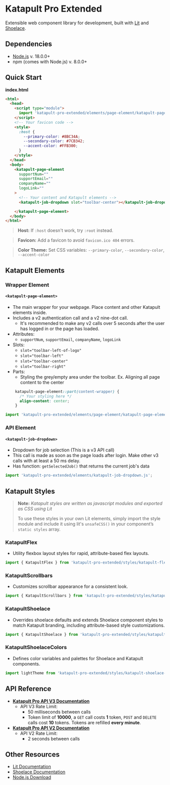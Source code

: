 # Katapult Pro Extended
Extensible web component library for development, built with [Lit](https://lit.dev/docs/) and [Shoelace](https://shoelace.style/).

## Dependencies
- [Node.js](https://nodejs.org/en/download) v. 18.0.0+
- npm (comes with Node.js) v. 8.0.0+

## Quick Start

**index.html**
```html
<html>
  <head>
    <script type="module">
      import 'katapult-pro-extended/elements/page-element/katapult-page-element.js';
    </script>
    <!-- Your favicon code -->
    <style>
      :host {
        --primary-color: #8BC34A;
        --secondary-color: #7CB342;
        --accent-color: #FFB300;
      }
    </style>
  </head>
  <body>
    <katapult-page-element
      supportNum=""
      supportEmail=""
      companyName=""
      logoLink=""
    >
      <!-- Your content and Katapult elements -->
      <katapult-job-dropdown slot="toolbar-center"></katapult-job-dropdown>

    </katapult-page-element>
  </body>
</html>
```
> **Host:** If `:host` doesn't work, try `:root` instead.

> **Favicon:** Add a favicon to avoid `favicon.ico 404` errors.

> **Color Theme:** Set CSS variables: `--primary-color`, `--secondary-color`, `--accent-color`

## Katapult Elements

### Wrapper Element
#### `<katapult-page-element>`
- The main wrapper for your webpage. Place content and other Katapult elements inside.
- Includes a v2 authentication call and a v2 nine-dot call.
  - It's recommended to make any v2 calls over 5 seconds after the user has logged in or the page has loaded.
- Attributes:
  - `supportNum`, `supportEmail`, `companyName`, `logoLink`
- Slots:
  - `slot="toolbar-left-of-logo"`
  - `slot="toolbar-left"`
  - `slot="toolbar-center"`
  - `slot="toolbar-right"`
- Parts: 
  - Styling the grey/empty area under the toolbar. Ex. Aligning all page content to the center
   ``` css
    katapult-page-element::part(content-wrapper) {
      /* Your styling here */
      align-content: center;
    }
  ```

```js
import 'katapult-pro-extended/elements/page-element/katapult-page-element.js';
```

### API Element
#### `<katapult-job-dropdown>`
- Dropdown for job selection (This is a v3 API call)
- This call is made as soon as the page loads after login. Make other v3 calls with at least a 50 ms delay.
- Has function: `getSelectedJob()` that returns the current job's data
```js
import 'katapult-pro-extended/elements/katapult-job-dropdown.js';
```

## Katapult Styles
> **Note:** *Katapult styles are written as javascript modules and exported as CSS using Lit*
>
> To use these styles in your own Lit elements, simply import the style module and include it using lit's `unsafeCSS()` in your component’s `static styles` array.

### KatapultFlex
- Utility flexbox layout styles for rapid, attribute-based flex layouts.
```js
import { KatapultFlex } from 'katapult-pro-extended/styles/katapult-flex.js';
```
### KatapultScrollbars
- Customizes scrollbar appearance for a consistent look.
```js
import { KatapultScrollbars } from 'katapult-pro-extended/styles/katapult-scrollbars.js';
```
### KatapultShoelace
- Overrides shoelace defaults and extends Shoelace component styles to match Katapult branding, including attribute-based style customizations.
```js
import { KatapultShoelace } from 'katapult-pro-extended/styles/katapult-shoelace.js';
```
### KatapultShoelaceColors
- Defines color variables and palettes for Shoelace and Katapult components.
```js
import lightTheme from 'katapult-pro-extended/styles/katapult-shoelace-colors.js';
```

## API Reference

- **[Katapult Pro API V3 Documentation](https://github.com/KatapultDevelopment/katapult-pro-api-documentation/tree/main/v3)** 
    - API V3 Rate Limit:
        - 50 milliseconds between calls
        - Token limit of **10000**, a `GET` call costs **1** token, `POST` and `DELETE` calls cost **10** tokens. Tokens are refilled **every minute**.
- **[Katapult Pro API V2 Documentation](https://github.com/KatapultDevelopment/katapult-pro-api-documentation/blob/main/v2/DocumentationV2.MD)**
    - API V2 Rate Limit: 
        - 2 seconds between calls

## Other Resources

- [Lit Documentation](https://lit.dev/docs/)
- [Shoelace Documentation](https://shoelace.style/)
- [Node.js Download](https://nodejs.org/en/download) 